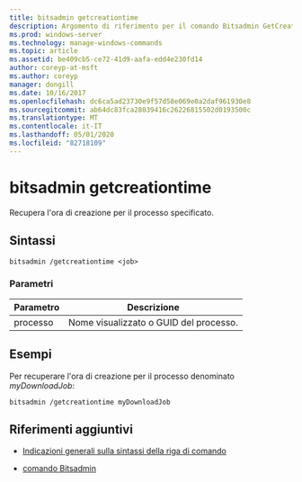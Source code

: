 ```yaml
---
title: bitsadmin getcreationtime
description: Argomento di riferimento per il comando Bitsadmin GetCreationTime, che consente di recuperare l'ora di creazione per il processo specificato.
ms.prod: windows-server
ms.technology: manage-windows-commands
ms.topic: article
ms.assetid: be409cb5-ce72-41d9-aafa-edd4e230fd14
author: coreyp-at-msft
ms.author: coreyp
manager: dongill
ms.date: 10/16/2017
ms.openlocfilehash: dc6ca5ad23730e9f57d58e069e0a2daf961930e8
ms.sourcegitcommit: ab64dc83fca28039416c26226815502d0193500c
ms.translationtype: MT
ms.contentlocale: it-IT
ms.lasthandoff: 05/01/2020
ms.locfileid: "82718109"
---
```

# <a name="bitsadmin-getcreationtime"></a>bitsadmin getcreationtime

Recupera l'ora di creazione per il processo specificato.

## <a name="syntax"></a>Sintassi

```
bitsadmin /getcreationtime <job>
```

### <a name="parameters"></a>Parametri

| Parametro | Descrizione |
| -------------- | -------------- |
| processo | Nome visualizzato o GUID del processo. |

## <a name="examples"></a>Esempi

Per recuperare l'ora di creazione per il processo denominato *myDownloadJob*:

```
bitsadmin /getcreationtime myDownloadJob
```

## <a name="additional-references"></a>Riferimenti aggiuntivi

- [Indicazioni generali sulla sintassi della riga di comando](command-line-syntax-key.md)

- [comando Bitsadmin](bitsadmin.md)
